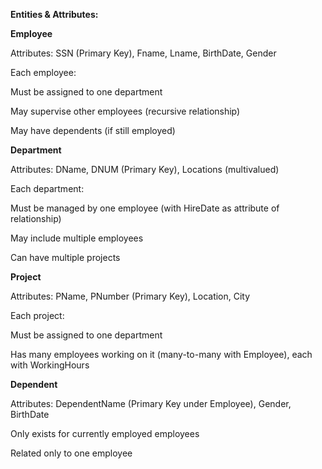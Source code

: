 **Entities \& Attributes:**

**Employee**

Attributes: SSN (Primary Key), Fname, Lname, BirthDate, Gender

Each employee:

Must be assigned to one department

May supervise other employees (recursive relationship)

May have dependents (if still employed)





**Department**

Attributes: DName, DNUM (Primary Key), Locations (multivalued)

Each department:

Must be managed by one employee (with HireDate as attribute of relationship)

May include multiple employees

Can have multiple projects



**Project**

Attributes: PName, PNumber (Primary Key), Location, City

Each project:

Must be assigned to one department

Has many employees working on it (many-to-many with Employee), each with WorkingHours



**Dependent**

Attributes: DependentName (Primary Key under Employee), Gender, BirthDate

Only exists for currently employed employees

Related only to one employee

